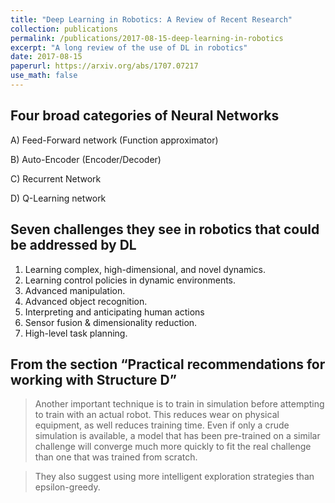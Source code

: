 ```yaml
---
title: "Deep Learning in Robotics: A Review of Recent Research"
collection: publications
permalink: /publications/2017-08-15-deep-learning-in-robotics
excerpt: "A long review of the use of DL in robotics"
date: 2017-08-15
paperurl: https://arxiv.org/abs/1707.07217
use_math: false
---
```


## Four broad categories of Neural Networks

A) Feed-Forward network (Function approximator)

B) Auto-Encoder (Encoder/Decoder)

C) Recurrent Network

D) Q-Learning network

## Seven challenges they see in robotics that could be addressed by DL

1. Learning complex, high-dimensional, and novel dynamics.
2. Learning control policies in dynamic environments.
3. Advanced manipulation.
4. Advanced object recognition.
5. Interpreting and anticipating human actions
6. Sensor fusion & dimensionality reduction.
7. High-level task planning.

## From the section “Practical recommendations for working with Structure D”

> Another important technique is to train in simulation before attempting to train with an actual robot. This reduces wear on physical equipment, as well reduces training time. Even if only a crude simulation is available, a model that has been pre-trained on a similar challenge will converge much more quickly to fit the real challenge than one that was trained from scratch.

> They also suggest using more intelligent exploration strategies than epsilon-greedy.


